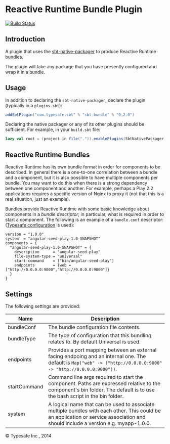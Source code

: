 # Reactive Runtime Bundle Plugin

[![Build Status](https://api.travis-ci.org/sbt/sbt-bundle.png?branch=master)](https://travis-ci.org/sbt/sbt-bundle)

## Introduction

A plugin that uses the [sbt-native-packager](https://github.com/sbt/sbt-native-packager) to produce Reactive Runtime bundles.

The plugin will take any package that you have presently configured and wrap it in a bundle.

## Usage

In addition to declaring the `sbt-native-packager`, declare the plugin (typically in a `plugins.sbt`):

```scala
addSbtPlugin("com.typesafe.sbt" % "sbt-bundle" % "0.2.0")
```

Declaring the native packager or any of its other plugins should be sufficient. For example, in your `build.sbt` file:

```scala
lazy val root = (project in file(".")).enablePlugins(SbtNativePackager)
```

## Reactive Runtime Bundles

Reactive Runtime has its own bundle format in order for components to be described. In general there is a one-to-one correlation between a bundle and a component, but it is also possible to have multiple components per bundle. You may want to do this when there is a strong dependency between one component and another. For example, perhaps a Play 2.2 applications requires a specific version of Nginx to proxy it (not that this is a real situation, just an example).

Bundles provide Reactive Runtime with some basic knowledge about components in a *bundle descriptor*; in particular, what is required in order to start a component. The following is an example of a `bundle.conf` descriptor: 
([Typesafe configuration](https://github.com/typesafehub/config) is used):

```
version = "1.0.0"
system  = "angular-seed-play-1.0-SNAPSHOT"
components = {
  "angular-seed-play-1.0-SNAPSHOT" = {
    description      = "angular-seed-play"
    file-system-type = "universal"
    start-command    = ["bin/angular-seed-play"]
    endpoints        = {web = ["http://0.0.0.0:9000","http://0.0.0.0:9000"]}
  }
}
```

## Settings

The following settings are provided:

Name         | Description 
-------------|-------------
bundleConf   | The bundle configuration file contents.
bundleType   | The type of configuration that this bundling relates to. By default Universal is used.
endpoints    | Provides a port mapping between an external facing endpoing and an internal one. The default is `Map("web" -> ("http://0.0.0.0:9000" -> "http://0.0.0.0:9000"))`.
startCommand | Command line args required to start the component. Paths are expressed relative to the component's bin folder. The default is to use the bash script in the bin folder.
system       | A logical name that can be used to associate multiple bundles with each other. This could be an application or service association and should include a version e.g. myapp-1.0.0.

&copy; Typesafe Inc., 2014
